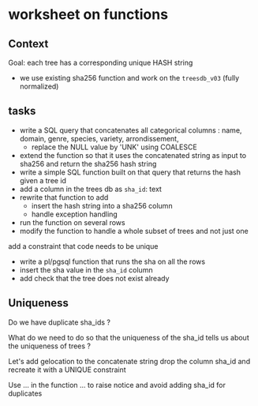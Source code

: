 # worksheet on functions

## Context

Goal: each tree has a corresponding unique HASH string

- we  use existing sha256 function and work on the `treesdb_v03` (fully normalized)

## tasks

- write a SQL query that concatenates all categorical columns : name, domain, genre, species, variety, arrondissement,
  - replace the NULL value by 'UNK' using COALESCE
- extend the function so that it uses the concatenated string as input to sha256 and return the sha256 hash string
- write a simple SQL function built on that query that returns the hash given a tree id
- add a column in the trees db as `sha_id`: text
- rewrite that function to add
  - insert the hash string into a sha256 column
  - handle exception handling
- run the function on several rows
- modify the function to handle a whole subset of trees and not just one

add a constraint that code needs to be unique

- write a pl/pgsql function that runs the sha on all the rows
- insert the sha value in the `sha_id` column
- add check that the tree does not exist already

## Uniqueness

Do we have duplicate sha_ids ?

What do we need to do so that the uniqueness of the sha_id tells us about the uniqueness of trees ?

Let's add gelocation to the concatenate string
drop the column sha_id and recreate it with a UNIQUE constraint

Use ... in the function ... to raise notice and avoid adding sha_id for duplicates
